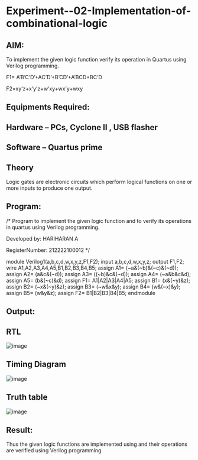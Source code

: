 # Experiment--02-Implementation-of-combinational-logic
 
## AIM:
To implement the given logic function verify its operation in Quartus using Verilog programming.

 F1= A’B’C’D’+AC’D’+B’CD’+A’BCD+BC’D
 
F2=xy’z+x’y’z+w’xy+wx’y+wxy
 
## Equipments Required:
## Hardware – PCs, Cyclone II , USB flasher
## Software – Quartus prime


## Theory
Logic gates are electronic circuits which perform logical functions on one or more inputs to produce one output.
 

## Program:
/*
Program to implement the given logic function and to verify its operations in quartus using Verilog programming.

Developed by: HARIHARAN A

RegisterNumber: 212222100012
*/

module Verilog1(a,b,c,d,w,x,y,z,F1,F2);
input a,b,c,d,w,x,y,z;
output F1,F2;
wire  A1,A2,A3,A4,A5,B1,B2,B3,B4,B5;
assign A1= (~a&(~b)&(~c)&(~d));
assign A2= (a&c&(~d));
assign A3= ((~b)&c&(~d));
assign A4= (~a&b&c&d);
assign A5= (b&(~c)&d);
assign F1= A1|A2|A3|A4|A5;
assign B1= (x&(~y)&z);
assign B2= (~x&(~y)&z);
assign B3= (~w&x&y);
assign B4= (w&(~x)&y);
assign B5= (w&y&z);
assign F2= B1|B2|B3|B4|B5;
endmodule		 

## Output:
## RTL
![image](https://user-images.githubusercontent.com/118343401/234772584-e3313e30-289d-4b70-9ef6-f248462c4cf8.png)

## Timing Diagram
![image](https://user-images.githubusercontent.com/118343401/234772642-539c32b6-4dec-4993-92a5-002c09487a2f.png)

## Truth table
![image](https://user-images.githubusercontent.com/118343401/234773724-b57a84a0-a38f-4533-92f6-2e6893e5513e.png)

## Result:
Thus the given logic functions are implemented using  and their operations are verified using Verilog programming.
